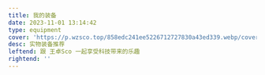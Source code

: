 ```yaml
---
title: 我的装备
date: 2023-11-01 13:14:42
type: equipment
cover: 'https://p.wzsco.top/858edc241ee5226712727830a43ed339.webp/cover'
desc: 实物装备推荐
leftend: 跟 王卓Sco 一起享受科技带来的乐趣
rightend: ''
---
```

